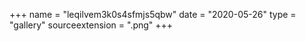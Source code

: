 +++
name = "leqilvem3k0s4sfmjs5qbw"
date = "2020-05-26"
type = "gallery"
sourceextension = ".png"
+++
